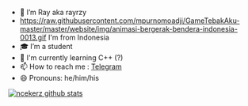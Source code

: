 - 🔭 I’m Ray aka rayrzy
- https://raw.githubusercontent.com/mpurnomoadji/GameTebakAku-master/master/website/img/animasi-bergerak-bendera-indonesia-0013.gif I'm from Indonesia
- 🎓 I’m a student 
- 🌱 I'm currently learning C++ (?)
- 📫 How to reach me : [Telegram](https://t.me/rayrzy)
- 😄 Pronouns: he/him/his

[![ncekerz github stats](https://github-readme-stats.vercel.app/api?username=rayrzy&show_icons=true&theme=tokyonight)](https://github.com/rayrzy)
